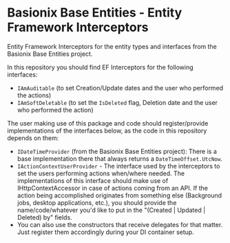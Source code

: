 # Basionix Base Entities - Entity Framework Interceptors
Entity Framework Interceptors for the entity types and interfaces from the Basionix Base Entities project.

In this repository you should find EF Interceptors for the following interfaces:
- `IAmAuditable` (to set Creation/Update dates and the user who performed the actions)
- `IAmSoftDeletable` (to set the `IsDeleted` flag, Deletion date and the user who performed the action)

The user making use of this package and code should register/provide implementations of the interfaces below, as the code in this repository depends on them:
- `IDateTimeProvider` (from the Basionix Base Entities project): There is a base implementation there that always returns a `DateTimeOffset.UtcNow`.
- `IActionContextUserProvider` - The interface used by the interceptors to set the users performing actions when/where needed. The implementations of this interface should make use of IHttpContextAccessor in case of actions coming from an API. If the action being accomplished originates from something else (Background jobs, desktop applications, etc.), you should provide the name/code/whatever you'd like to put in the "(Created | Updated | Deleted) by" fields.
- You can also use the constructors that receive delegates for that matter. Just register them accordingly during your DI container setup.
